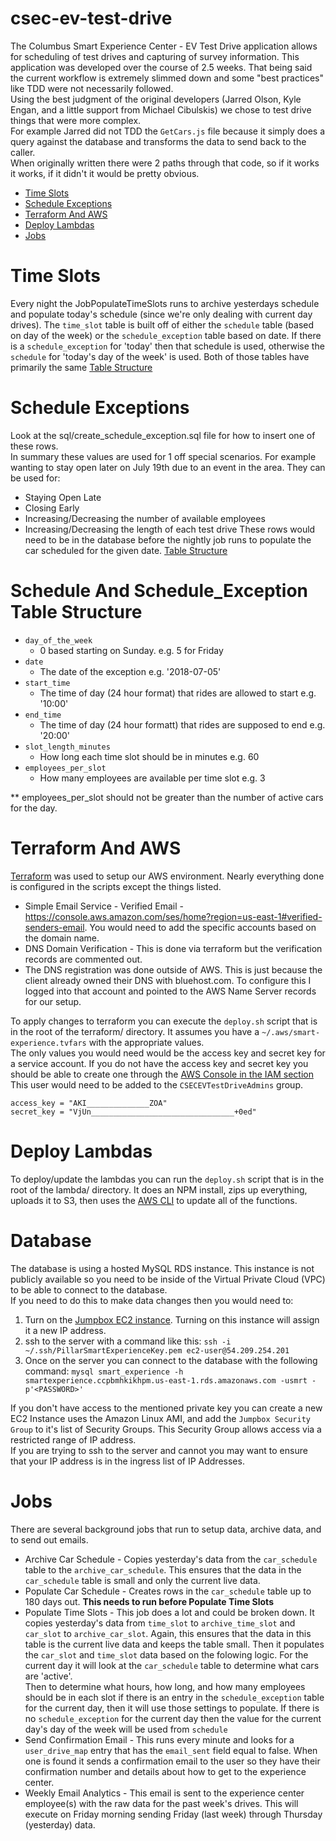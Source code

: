 # csec-ev-test-drive
The Columbus Smart Experience Center - EV Test Drive application allows for scheduling of test drives and capturing of survey information.
This application was developed over the course of 2.5 weeks.  That being said the current workflow is extremely slimmed down and some "best practices" like TDD were not necessarily followed.  
Using the best judgment of the original developers (Jarred Olson, Kyle Engan, and a little support from Michael Cibulskis) we chose to test drive things that were more complex.  
For example Jarred did not TDD the `GetCars.js` file because it simply does a query against the database and transforms the data to send back to the caller.  
When originally written there were 2 paths through that code, so if it works it works, if it didn't it would be pretty obvious.

- [Time Slots](#time-slots)
- [Schedule Exceptions](#schedule-exceptions)
- [Terraform And AWS](#terraform-and-aws)
- [Deploy Lambdas](#deploy-lambdas)
- [Jobs](#Jobs)

# Time Slots
Every night the JobPopulateTimeSlots runs to archive yesterdays schedule and populate today's schedule (since we're only dealing with current day drives).
The `time_slot` table is built off of either the `schedule` table (based on day of the week) or the `schedule_exception` table based on date.
If there is a `schedule_exception` for 'today' then that schedule is used, otherwise the `schedule` for 'today's day of the week' is used.
Both of those tables have primarily the same [Table Structure](#schedule-and-schedule_exception-table-structure)

# Schedule Exceptions
Look at the sql/create_schedule_exception.sql file for how to insert one of these rows.  
In summary these values are used for 1 off special scenarios.  For example wanting to stay open later on July 19th due to an event in the area.
They can be used for:
- Staying Open Late
- Closing Early
- Increasing/Decreasing the number of available employees
- Increasing/Decreasing the length of each test drive
These rows would need to be in the database before the nightly job runs to populate the car scheduled for the given date.
[Table Structure](#schedule-and-schedule_exception-table-structure)

# Schedule And Schedule_Exception Table Structure
* `day_of_the_week` 
    - 0 based starting on Sunday. e.g. 5 for Friday
* `date`
    - The date of the exception e.g. '2018-07-05'
* `start_time` 
    - The time of day (24 hour format) that rides are allowed to start e.g. '10:00'
* `end_time`
    - The time of day (24 hour formatt) that rides are supposed to end e.g. '20:00'
* `slot_length_minutes` 
    - How long each time slot should be in minutes e.g. 60
* `employees_per_slot` 
    - How many employees are available per time slot e.g. 3

** employees_per_slot should not be greater than the number of active cars for the day.

# Terraform And AWS
[Terraform](https://www.terraform.io/) was used to setup our AWS environment.  Nearly everything done is configured in the scripts except the things listed.
- Simple Email Service - Verified Email - https://console.aws.amazon.com/ses/home?region=us-east-1#verified-senders-email.  You would need to add the specific accounts based on the domain name.
- DNS Domain Verification - This is done via terraform but the verification records are commented out.
- The DNS registration was done outside of AWS.  This is just because the client already owned their DNS with bluehost.com.  To configure this I logged into that account and pointed to the AWS Name Server records for our setup.

To apply changes to terraform you can execute the `deploy.sh` script that is in the root of the terraform/ directory.  It assumes you have a `~/.aws/smart-experience.tvfars` with the appropriate values.  
The only values you would need would be the access key and secret key for a service account.  If you do not have the access key and secret key you should be able to create one through the [AWS Console in the IAM section](https://console.aws.amazon.com/iam/home?#/home)
This user would need to be added to the `CSECEVTestDriveAdmins` group.
~~~~ 
access_key = "AKI______________ZOA"
secret_key = "VjUn________________________________+0ed"
~~~~


# Deploy Lambdas
To deploy/update the lambdas you can run the `deploy.sh` script that is in the root of the lambda/ directory.  It does an NPM install, zips up everything, uploads it to S3, then uses the [AWS CLI](https://aws.amazon.com/cli/) to update all of the functions.

# Database
The database is using a hosted MySQL RDS instance.  This instance is not publicly available so you need to be inside of the Virtual Private Cloud (VPC) to be able to connect to the database.  
If you need to do this to make data changes then you would need to:
1. Turn on the [Jumpbox EC2 instance](https://console.aws.amazon.com/ec2/v2/home?region=us-east-1#Instances:search=Jumpbox;sort=instanceType). Turning on this instance will assign it a new IP address.
2. ssh to the server with a command like this: `ssh -i ~/.ssh/PillarSmartExperienceKey.pem ec2-user@54.209.254.201`
3. Once on the server you can connect to the database with the following command: `mysql smart_experience -h smartexperience.ccpbmhkikhpm.us-east-1.rds.amazonaws.com -usmrt -p'<PASSWORD>'`

If you don't have access to the mentioned private key you can create a new EC2 Instance uses the Amazon Linux AMI, and add the `Jumpbox Security Group` to it's list of Security Groups.  This Security Group allows access via a restricted range of IP address.  
If you are trying to ssh to the server and cannot you may want to ensure that your IP address is in the ingress list of IP Addresses.

# Jobs
There are several background jobs that run to setup data, archive data, and to send out emails.

- Archive Car Schedule - Copies yesterday's data from the `car_schedule` table to the `archive_car_schedule`.  This ensures that the data in the `car_schedule` table is small and only the current live data.
- Populate Car Schedule - Creates rows in the `car_schedule` table up to 180 days out. **This needs to run before Populate Time Slots**
- Populate Time Slots - This job does a lot and could be broken down.  It copies yesterday's data from `time_slot` to `archive_time_slot` and `car_slot` to `archive_car_slot`.
Again, this ensures that the data in this table is the current live data and keeps the table small.  Then it populates the `car_slot` and `time_slot` data based on the folowing logic.
For the current day it will look at the `car_schedule` table to determine what cars are 'active'.  
Then to determine what hours, how long, and how many employees should be in each slot if there is an entry in the `schedule_exception` table for the current day, then it will use those settings to populate.  If there is no `schedule_exception` for the current day then the value for the current day's day of the week will be used from `schedule`
- Send Confirmation Email - This runs every minute and looks for a `user_drive_map` entry that has the `email_sent` field equal to false.  When one is found it sends a confirmation email to the user so they have their confirmation number and details about how to get to the experience center.
- Weekly Email Analytics - This email is sent to the experience center employee(s) with the raw data for the past week's drives.  This will execute on Friday morning sending Friday (last week) through Thursday (yesterday) data.
